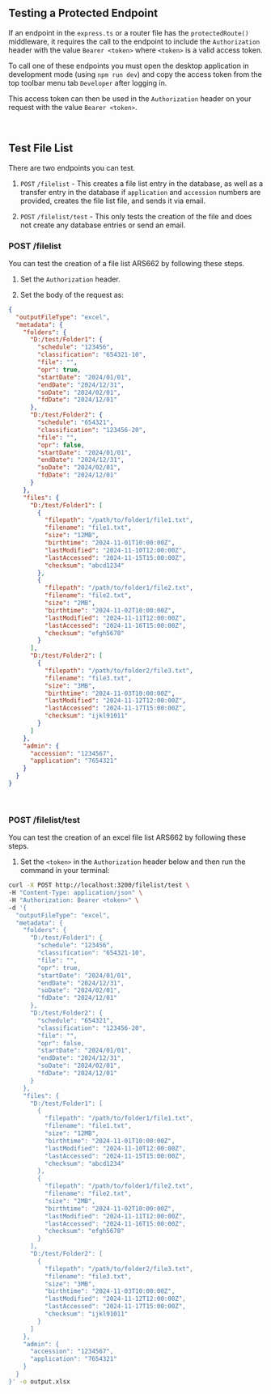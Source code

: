 ## Testing a Protected Endpoint

If an endpoint in the `express.ts` or a router file has the `protectedRoute()` middleware, it requires the call to the endpoint to include the `Authorization` header with the value `Bearer <token>` where `<token>` is a valid access token.

To call one of these endpoints you must open the desktop application in development mode (using `npm run dev`) and copy the access token from the top toolbar menu tab `Developer` after logging in.

This access token can then be used in the `Authorization` header on your request with the value `Bearer <token>`.

<br />

## Test File List

There are two endpoints you can test.

1. `POST` `/filelist` - This creates a file list entry in the database, as well as a transfer entry in the database if `application` and `accession` numbers are provided, creates the file list file, and sends it via email.

2. `POST` `/filelist/test` - This only tests the creation of the file and does not create any database entries or send an email.

### POST /filelist

You can test the creation of a file list ARS662 by following these steps.

1. Set the `Authorization` header.

2. Set the body of the request as:

``` JSON
{
  "outputFileType": "excel",
  "metadata": {
    "folders": {
      "D:/test/Folder1": {
        "schedule": "123456",
        "classification": "654321-10",
        "file": "",
        "opr": true,
        "startDate": "2024/01/01",
        "endDate": "2024/12/31",
        "soDate": "2024/02/01",
        "fdDate": "2024/12/01"
      },
      "D:/test/Folder2": {
        "schedule": "654321",
        "classification": "123456-20",
        "file": "",
        "opr": false,
        "startDate": "2024/01/01",
        "endDate": "2024/12/31",
        "soDate": "2024/02/01",
        "fdDate": "2024/12/01"
      }
    },
    "files": {
      "D:/test/Folder1": [
        {
          "filepath": "/path/to/folder1/file1.txt",
          "filename": "file1.txt",
          "size": "12MB",
          "birthtime": "2024-11-01T10:00:00Z",
          "lastModified": "2024-11-10T12:00:00Z",
          "lastAccessed": "2024-11-15T15:00:00Z",
          "checksum": "abcd1234"
        },
        {
          "filepath": "/path/to/folder1/file2.txt",
          "filename": "file2.txt",
          "size": "2MB",
          "birthtime": "2024-11-02T10:00:00Z",
          "lastModified": "2024-11-11T12:00:00Z",
          "lastAccessed": "2024-11-16T15:00:00Z",
          "checksum": "efgh5678"
        }
      ],
      "D:/test/Folder2": [
        {
          "filepath": "/path/to/folder2/file3.txt",
          "filename": "file3.txt",
          "size": "3MB",
          "birthtime": "2024-11-03T10:00:00Z",
          "lastModified": "2024-11-12T12:00:00Z",
          "lastAccessed": "2024-11-17T15:00:00Z",
          "checksum": "ijkl91011"
        }
      ]
    },
    "admin": {
      "accession": "1234567",
      "application": "7654321"
    }
  }
}
```

<br />

### POST /filelist/test

You can test the creation of an excel file list ARS662 by following these steps.

1. Set the `<token>` in the `Authorization` header below and then run the command in your terminal:

``` Bash
curl -X POST http://localhost:3200/filelist/test \
-H "Content-Type: application/json" \
-H "Authorization: Bearer <token>" \
-d '{
  "outputFileType": "excel",
  "metadata": {
    "folders": {
      "D:/test/Folder1": {
        "schedule": "123456",
        "classification": "654321-10",
        "file": "",
        "opr": true,
        "startDate": "2024/01/01",
        "endDate": "2024/12/31",
        "soDate": "2024/02/01",
        "fdDate": "2024/12/01"
      },
      "D:/test/Folder2": {
        "schedule": "654321",
        "classification": "123456-20",
        "file": "",
        "opr": false,
        "startDate": "2024/01/01",
        "endDate": "2024/12/31",
        "soDate": "2024/02/01",
        "fdDate": "2024/12/01"
      }
    },
    "files": {
      "D:/test/Folder1": [
        {
          "filepath": "/path/to/folder1/file1.txt",
          "filename": "file1.txt",
          "size": "12MB",
          "birthtime": "2024-11-01T10:00:00Z",
          "lastModified": "2024-11-10T12:00:00Z",
          "lastAccessed": "2024-11-15T15:00:00Z",
          "checksum": "abcd1234"
        },
        {
          "filepath": "/path/to/folder1/file2.txt",
          "filename": "file2.txt",
          "size": "2MB",
          "birthtime": "2024-11-02T10:00:00Z",
          "lastModified": "2024-11-11T12:00:00Z",
          "lastAccessed": "2024-11-16T15:00:00Z",
          "checksum": "efgh5678"
        }
      ],
      "D:/test/Folder2": [
        {
          "filepath": "/path/to/folder2/file3.txt",
          "filename": "file3.txt",
          "size": "3MB",
          "birthtime": "2024-11-03T10:00:00Z",
          "lastModified": "2024-11-12T12:00:00Z",
          "lastAccessed": "2024-11-17T15:00:00Z",
          "checksum": "ijkl91011"
        }
      ]
    },
    "admin": {
      "accession": "1234567",
      "application": "7654321"
    }
  }
}' -o output.xlsx
```